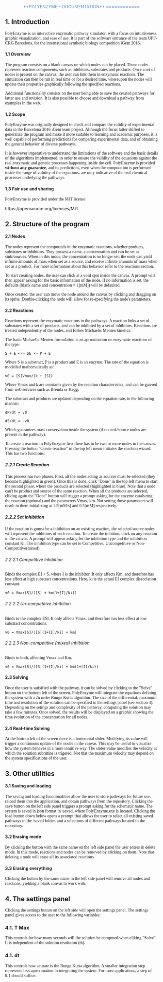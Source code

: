 <style>
	p {font-family: Lucida Console; }
</style>

<header style=" margin: 0 30px;color:#5B8DDA">
**POLYENZYME - DOCUMENTATION**
============
</header>
<main id = "main">
<h2>1. Introduction</h2>
<p>
PolyEnzyme is an interactive enzymatic pathway simulator, with a focus on intuitiveness, graphic visualization, and ease of use. It is part of the software entrance of the team UPF-CRG Barcelona, for the international synthetic biology competition iGem 2016.
</p>
<h4>1.1 Overview</h4>
<p>
The program consists on a blank canvas on which nodes can be placed. Those nodes represent reaction components, such as inhibitors, substrates and products. Once a set of nodes is present on the canvas, the user can link them in enzymatic reactions. The simulation can then be run in real time or for a desired time, whereupon the nodes will update their properties graphically following the specified reactions.

Additional functionality consists on the user being able to save the created pathways for latter use and revision. It is also possible to choose and download a pathway from examples in the web.


</p>
<h4>1.2 Scope</h4>
<p>
PolyEnzyme was originally designed to check and compare the validity of experimental data in the Barcelona 2016 iGem team project. Although the focus latter shifted to generalize the program and make it more suitable to learning and academic purposes, it is well capable of performing predictions for comparing experimental data, and of obtaining the general behavior of diverse pathways. 

It is however imperative to understand the limitations of the software and the basic details of the algorithms implemented, in order to ensure the validity of the equations against the real enzymatic and genetic processes happening inside the cell. PolyEnzyme is provided **without any guarantee**, and its predictions, even when the computation is performed inside the range of validity of the equations, are only indicative of the real chemical processes underlying the pathways.
</p>

<h4>1.3 Fair use and sharing</h4>
<p>
PolyEnzyme is provided under the MIT license</p><a>https://opensource.org/licenses/MIT</a>


<h2>2. Structure of the program</h2>

</p>
<h4>2.1 Nodes</h4>
<p>

The nodes represent the compounds in the enzymatic reactions, whether products, substrates or inhibitors. They possess a name, a concentration and can be set as sink/sources. When in this mode, the concentration is no longer set; the node can yield infinite amounts of mass when set as a source, and receive  infinite amounts of mass when set as a product. For more information about this behavior refer to the reactions section.

To start creating nodes, the user can click at a void spot inside the canvas. A prompt will then appear asking for the basic information of the node. If no information is set, the defaults (blank name and concentration = 1[mM]) will be defaulted.

Once created, the user can move the node around the canvas by clicking and dragging on its sprite. Double-clicking the node will allow for re-specifying the node's parameters.
</p>
<h4>2.2 Reactions</h4>
<p>
Reactions represent the enzymatic reactions in the pathways. A reaction links a set of substrates with a set of products, and can be inhibited by a set of inhibitors. Reactions are treated independently of the nodes, and follow Michaelis Menten kinetics. 

The basic Michaelis Menten formulation is an aproximation on enzymatic reactions of the type:

    S + E <-> SE -> P + E

Where S is a substract, P is a product and E is an enzyme. The rate of the equation is modelled mathematically as:

    v0 = [S]Vmax/(k + [S])

Where Vmax and k are constants given by the reaction characteristics, and can be gatered from web services such as Brenda or Kegg.

The substract and products are updated depending on the equation rate, in the following manner:

    dP/dt = v0

    dS/dt = -v0

Which guarantees mass conservation inside the system (if no sink/source nodes are present in the pathway).

To create a reaction in PolyEnzyme first there has to be two or more nodes in the canvas. Pressing the button "Create reaction" in the top left menu initiates the reaction wizard. This has two functions:
</p>
<h5>2.2.1 Create Reaction</h5>
<p>
This process has two phases. First, all the nodes acting as sources must be selected (they become highlighted in green). Once this is done, click "Done" in the top left menu to start the second phase, where the products are selected (highlighted in blue). Note that a node can't be product and source of the same reaction. When all the products are selected, cliking again the "Done" button will trigger a prompt asking for the enzyme catalyzing the reaction (optional) and the parameters Vmax, km. Not setting those parameters will result in them initializing at 1.5[mM/s] and 0.5[mM] respectively.
</p>

<h5>2.2.2 Set inhibition</h5>
<p>
If the reaction is gonna be a inhibition on an existing reaction, the selected source nodes will represent the inhbitiors of such reaction. To create the inibition, click on any reaction in the canvas. A prompt will appear asking for the inhibition type and the inhibition constant Ki. The inhibition type can be set to Competitive, Uncompetitive or Non-Competitive(mixed). 
</p>
<h6>2.2.2.1 Competitive Inhibition</h6>
<p>
Binds the complex EI + S, where I is the inhibitor. It only affects Km, and therefore has less effect at high substract concentrations. Here, ki is the actual EI complex dissociation constant.

	v0 = Vmax[S]/([S] + km(1+[I]/ki))
</p>
<h6>2.2.2.2 Un-competitive Inhibition</h6>
<p>
Binds to the complex ESI. It only affects Vmax, and therefore has less effect at low substract concentrations.

	v0 = Vmax[S]/([S](1+[I]/ki) + km)
</p>
<h6>2.2.2.3 Non-competitive (mixed) Inhibition</h6>
<p>
Binds to both, affecting Vmax and Km.

	v0 = Vmax[S]/([S](1+[I]/ki) + km(1+[I]/ki))

</p>
<h4>2.3 Solving</h4>
<p>
Once the user is satisified with the pathway, it can be solved by clicking to the "Solve" button on the bottom left of the screen. PolyEnzyme will integrate the equations defining the system with a 2n order Runge Kutta algorithm. The size of the differential, maximum time and resolution of the solution can be specified in the settings panel (see section 4). Depending on the setings and complexity of the pathway, computing the solution may take a few minutes. Once solved, the results will be displayed on a graphic showing the time evolution of the concentration for all nodes.
</p>
<h4>2.4 Real-time Solving</h4>
<p>
At the bottom left of the screen there is a horitzontal slider. Modifying its value will trigger a continuous update of the nodes in the canvas. This may be useful to visualize how the system behaves in a more intuitive way. The slider value modifies the velocity at which the solution subrutine is trigered. Not that the maximum velocity may depend on the system specifications of the user.
</p>

<h2>3. Other utilities</h2>
<h4>3.1 Saving and loading</h4>
<p>
The saving and loading functionalities allow the user to store pathways for future use, reload them into the application, and obtain pathways from the repository. Clicking the save button on the left side panel triggers a prompt asking for the schematic name. The system is saved in json format in /saved, where PolyEnzyme.exe is located. Clicking the load button down below opens a prompt that allows the user to select all existing saved pathways in the /saved folder, and a selections of different pathways located in the repository.
</p>
<h4>3.2 Erasing mode</h4>
<p>
 By clicking the button with the same name on the left side panel the user enters in delete mode. In this mode, reactions and nodes can be removed by clicking on them. Note that deleting a node will erase all its associated reactions.
</p>
<h4>3.3 Erasing everything</h4>
<p>
Clicking the button by the same name in the left side panel will remove all nodes and reactions, yielding a blank canvas to work with.
</p>
<h2>4. The settings panel</h2>
<p>
Clicking the settings button on the left side will open the settings panel. The settings panel gives access to the user to the following variables:
</p>
<h3>4.1. T Max</h3>
<p>
This controls for how many seconds will the solution be computed when cliking "Solve". It is independent of the solution resolution (dt).
</p>
<h3>4.1. dt</h3>
<p>
This controls how acurate is the Runge Kutta algorithm. A smaller integration step represents less aproximation in integrating the system. For most applications, a step of 0.1 should suffice. 
</p>
</main>






